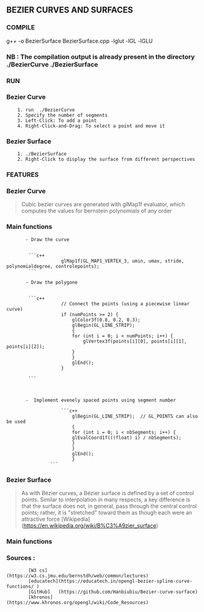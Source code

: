 ## BEZIER CURVES AND SURFACES 

### COMPILE  
g++ -o BezierSurface  BezierSurface.cpp  -lglut -lGL -lGLU
### NB : The compilation  output is already present in the directory ./BezierCurve  ./BezierSurface


### RUN  
### Bezier Curve
		1. run  ./BezierCurve    
		2. Specify the number of segments 
		3. Left-Click: To add a point
		4. Right-Click-and-Drag: To select a point and move it

### Bezier Surface
		1. ./BezierSurface
		2. Right-Click to display the surface from different perspectives



### FEATURES

### Bezier Curve 
  
  > Cubic bezier curves are generated with glMap1f evaluator,
  > which computes the values for bernstein polynomials of any order

### Main functions

           - Draw the curve 


			```c++
						glMap1f(GL_MAP1_VERTEX_3, umin, umax, stride, polynomialdegree, controlepoints);
			```

           - Draw the polygone
              
			  
			```c++
						// Connect the points (using a piecewise linear curve)
						if (numPoints >= 2) {
							glColor3f(0.8, 0.2, 0.3);
							glBegin(GL_LINE_STRIP);
							{
							for (int i = 0; i < numPoints; i++) {
								glVertex3f(points[i][0], points[i][1], points[i][2]);
							}
							}
							glEnd();
						}

			```

			  

           -  Implement evenely spaced points using segment number

         			   	```c++
							glBegin(GL_LINE_STRIP);  // GL_POINTS can also be used
							{
							for (int i = 0; i < nbSegments; i++) {
							glEvalCoord1f(((float) i) / nbSegments);
							}
							}
							glEnd();
							} 
					```
			
### Bezier Surface 
>   As with Bézier curves, a Bézier surface is defined by a set of control points. Similar to interpolation in many 	respects, a key difference is that the surface does not, in general, pass through the central control points;
  	rather, it is "stretched" toward them as though each were an attractive force [Wikipedia]
	(https://en.wikipedia.org/wiki/B%C3%A9zier_surface)
   

### Main functions
  






### Sources :
			[W3 cs]    (https://w3.cs.jmu.edu/bernstdh/web/common/lectures)
			[educatech](https://educatech.in/opengl-bezier-spline-curve-functions/ )
			[GitHub]   (https://github.com/Hanbiubiu/Bezier-curve-surface)
			[khronos]  (https://www.khronos.org/opengl/wiki/Code_Resources)
			
	

			
			